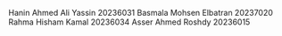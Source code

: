 Hanin Ahmed Ali Yassin 20236031
Basmala Mohsen Elbatran 20237020
Rahma Hisham Kamal 20236034
Asser Ahmed Roshdy 20236015
